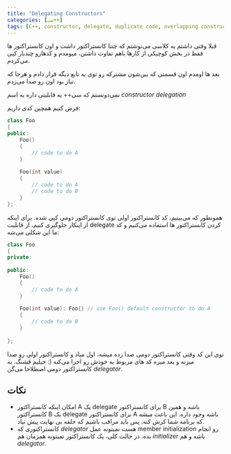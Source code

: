 ```yaml
---
title: "Delegating Constructors"
categories: [سی++]
tags: [C++, constructor, delegate, duplicate code, overlapping constructor, سی++]
---
```


قبلا وقتی داشتم یه کلاسی می‌نوشتم که چنتا کانستراکتور داشت و اون 
کانستراکتور ها فقط در بخش کوچیکی از کارها باهم تفاوت داشتن، میومدم و 
کدهارو چندبار کپی می‌کردم.

بعد ها اومدم اون قسمتی که بین‌شون مشترکه رو توی یه تابع دیگه قرار دادم و هرجا که نیاز بود اون رو صدا می‌زدم.

نمی‌دونستم که سی++ یه قابلیتی داره به اسم _constructor delegation_

فرض کنیم همچین کدی داریم:

```cpp
class Foo
{
public:
    Foo()
    {
        // code to do A
    }
  
    Foo(int value)
    {
        // code to do A
        // code to do B
    }
};
```

همونطور که می‌بینیم، کد کانستراکتور اولی توی کانستراکتور دومی کپی 
شده. برای اینکه از اینکار جلوگیری کنیم، از قابلیت delegate کردن 
کانستراکتور ها استفاده می‌کنیم و کد ما این شکلی می‌شه:

```cpp
class Foo
{
private:
  
public:
    Foo()
    {
        // code to do A
    }
  
    Foo(int value): Foo{} // use Foo() default constructor to do A
    {
        // code to do B
    }
  
};
```

توی این کد وقتی کانستراکتور دومی صدا زده میشه،‌ اول میاد و 
کانستراکتور اولی رو صدا میزنه و بعد میره کد های مربوط به خودش رو اجرا 
می‌کنه (: خیلیم قشنگ. به کانستراکتور دومی اصطلاحا می‌گن _delegator_.

## نکات

+ امکان اینکه کانستراکتور A یک delegate برای کانستراکتور B باشه و 
	همین کانستراکتور B یک delegate برای کانستراکتور A باشه وجود داره. این 
	باعث میشه که برنامه شما کرش کنه. پس باید مراقب باشیم که حلقه بی نهایت 
	پیش نیاد.
+ کانستراکتوری که _delegator_ هست نمیتونه عمل member initialization رو انجام بده. در حالت کلی، یک کانستراکتور نمیتونه همزمان هم _initializer_ باشه و هم _delegator_.
